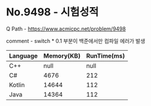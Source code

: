 # No.9498 - 시험성적
Q Path - https://www.acmicpc.net/problem/9498

comment - switch * 0.1 부분이 백준에서만 컴파일 에러가 발생

Language | Memory(KB) | RunTime(ms)
------------ | ------------- | ------
C++ | null | null 
C# | 4676 | 212
Kotlin | 14644 | 112
Java | 14364 | 112 